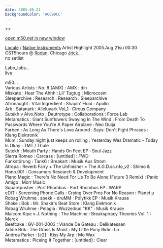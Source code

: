 ```yaml
---
date: 2005.08.21
backgroundColor: '#CC99CC'
---
```


\>>

[open m50.net in new window](http://m50.net/)  


[Locale](http://www.localeevents.com/) / [Native Instruments](http://www.native-instruments.com/) Artist Highlight 2005.Aug.21su 00:30 CST5hours @ [Rodan](http://www.rodan.ws/), Chicago [Jrick](http://www.jrick.com/)...  
no setlist  

Labo\_labs...  
live  

m50...  
Various Artists : No. 8 (AMX) : AMX : din  
Miskate : Hear The Ahhh : Lil' Tugtug : Microcosm  
Sleeparchive : Research : Research : Sleeparchive  
Afronaught : Vital Ingredient : Shapin' Fluid : Apollo  
Ark : Satanark : Alleluyark Vol\_1 : Circus Company  
Sutekh v Alvo.Noto : Deutrotype : Collaborations : Force Lab  
Metamatics : Giant Sunflowers Swaying In The Wind : From Death To Passwords Where You're A Paper Airplane : Neo Ouija  
Farben : As Long As There's Love Around : Says: Don't Fight Phrases : Klang Elektronik  
Mùm : Sunday night just keeps on rolling : Yesterday Was Dramatic - Today Is Okay : TMT / Thule  
Sutekh : Mouth Party : Hands On Feet EP : Soul Jazz  
Sierra Romeo : Carcass : \[untitled\] : FWD:  
Funkstörung : Tank6 : Breakart : Musik Aus Strom  
Atropa : Reverb Fairy + The Unfinisher = The A.G.D.sc.nfo\_v2 : Shimo & Hono.001 : Consumers Research & Development  
Piano Magic : There's No Need For Us To Be Alone (Future 3 Remix) : Panic Amigo : Morr Music  
Squarepusher : Port Rhombus : Port Rhombus EP : WARP  
eDIT : Screening Phone Calls : Crying Over Pros For No Reason : Planet µ  
Robag Wruhme : spekk - druMM : Polytikk EP : Musik Krause  
Shake : Bob : Mr. Shakir's Beat Store : Klang Elektronik  
Robag Wruhme : Pelagia : Wuzzelbud "KK" : Musik Krause  
Malcom Kipe v J. Nothing : The Machine : Breakspiracy Theories Vol. 1 : Merck  
Beefcake : GV-001-2003 : Viande De Gateau : Delikatessen  
Addie Brik : The Grass Is Moist : My Little Pony Ride : Lo  
Andrea Parker : \[c2\] : Kiss My Arp : Mo Wax  
Metamatics : Piceing It Together : \[untitled\] : Clear